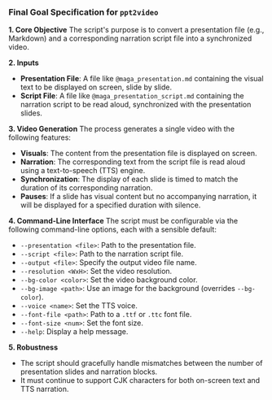 ### **Final Goal Specification for `ppt2video`**

**1. Core Objective**
The script's purpose is to convert a presentation file (e.g., Markdown) and a corresponding narration script file into a synchronized video.

**2. Inputs**
*   **Presentation File**: A file like `@maga_presentation.md` containing the visual text to be displayed on screen, slide by slide.
*   **Script File**: A file like `@maga_presentation_script.md` containing the narration script to be read aloud, synchronized with the presentation slides.

**3. Video Generation**
The process generates a single video with the following features:
*   **Visuals**: The content from the presentation file is displayed on screen.
*   **Narration**: The corresponding text from the script file is read aloud using a text-to-speech (TTS) engine.
*   **Synchronization**: The display of each slide is timed to match the duration of its corresponding narration.
*   **Pauses**: If a slide has visual content but no accompanying narration, it will be displayed for a specified duration with silence.

**4. Command-Line Interface**
The script must be configurable via the following command-line options, each with a sensible default:
*   `--presentation <file>`: Path to the presentation file.
*   `--script <file>`: Path to the narration script file.
*   `--output <file>`: Specify the output video file name.
*   `--resolution <WxH>`: Set the video resolution.
*   `--bg-color <color>`: Set the video background color.
*   `--bg-image <path>`: Use an image for the background (overrides `--bg-color`).
*   `--voice <name>`: Set the TTS voice.
*   `--font-file <path>`: Path to a `.ttf` or `.ttc` font file.
*   `--font-size <num>`: Set the font size.
*   `--help`: Display a help message.

**5. Robustness**
*   The script should gracefully handle mismatches between the number of presentation slides and narration blocks.
*   It must continue to support CJK characters for both on-screen text and TTS narration.
